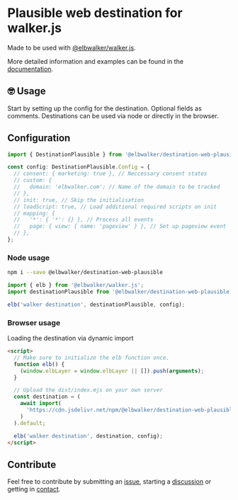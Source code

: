 # Plausible web destination for walker.js

Made to be used with [@elbwalker/walker.js](https://github.com/elbwalker/walker.js).

More detailed information and examples can be found in the [documentation](https://docs.elbwalker.com/).

## 🤓 Usage

Start by setting up the config for the destination. Optional fields as comments.
Destinations can be used via node or directly in the browser.

## Configuration

```ts
import { DestinationPlausible } from '@elbwalker/destination-web-plausible';

const config: DestinationPlausible.Config = {
  // consent: { marketing: true }, // Neccessary consent states
  // custom: {
  //   domain: 'elbwalker.com'; // Name of the domain to be tracked
  // },
  // init: true, // Skip the initialisation
  // loadScript: true, // Load additional required scripts on init
  // mapping: {
  //   '*': { '*': {} }, // Process all events
  //   page: { view: { name: 'pageview' } }, // Set up pageview event
  // },
};
```

### Node usage

```sh
npm i --save @elbwalker/destination-web-plausible
```

```ts
import { elb } from '@elbwalker/walker.js';
import destinationPlausible from '@elbwalker/destination-web-plausible';

elb('walker destination', destinationPlausible, config);
```

### Browser usage

Loading the destination via dynamic import

```html
<script>
  // Make sure to initialize the elb function once.
  function elb() {
    (window.elbLayer = window.elbLayer || []).push(arguments);
  }

  // Upload the dist/index.mjs on your own server
  const destination = (
    await import(
      'https://cdn.jsdelivr.net/npm/@elbwalker/destination-web-plausible/dist/index.mjs'
    )
  ).default;

  elb('walker destination', destination, config);
</script>
```

## Contribute

Feel free to contribute by submitting an [issue](https://github.com/elbwalker/walker.js/issues), starting a [discussion](https://github.com/elbwalker/walker.js/discussions) or getting in [contact](https://calendly.com/elb-alexander/30min).
